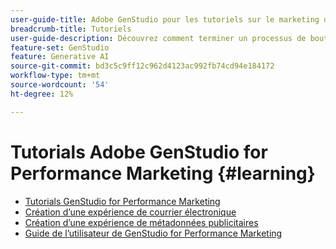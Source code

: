 ```yaml
---
user-guide-title: Adobe GenStudio pour les tutoriels sur le marketing de performances
breadcrumb-title: Tutoriels
user-guide-description: Découvrez comment terminer un processus de bout en bout, comme la création d’une expérience par e-mail, en suivant les tutoriels GenStudio for Performance Marketing.
feature-set: GenStudio
feature: Generative AI
source-git-commit: bd3c5c9ff12c962d4123ac992fb74cd94e184172
workflow-type: tm+mt
source-wordcount: '54'
ht-degree: 12%

---
```



# Tutorials Adobe GenStudio for Performance Marketing {#learning}

+ [Tutorials GenStudio for Performance Marketing](tutorials.md)
+ [Création d’une expérience de courrier électronique](create-email-experience.md)
+ [Création d’une expérience de métadonnées publicitaires](create-meta-ad.md)
+ [Guide de l’utilisateur de GenStudio for Performance Marketing](https://experienceleague.adobe.com/docs/genstudio/user-guide/home.html?lang=fr)
